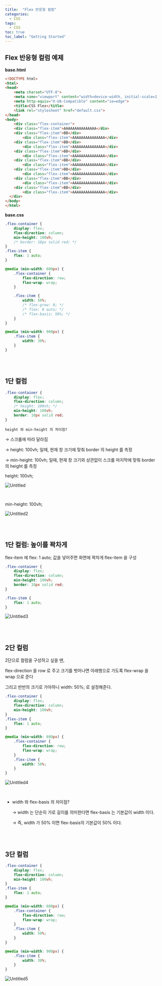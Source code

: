 ```yaml
---
title:  "Flex 반응형 컬럼"
categories:
  - CSS
tags:
  - CSS
toc: true
toc_label: "Getting Started"
---
```


## Flex 반응형 컬럼 예제

**base.html**

```html
<!DOCTYPE html>
<html>
<head>
	<meta charset="UTF-8">
	<meta name="viewport" content="width=device-width, initial-scale=1.0">
	<meta http-equiv="X-UA-Compatible" content="ie=edge">
	<title>CSS Flex</title>
	<link rel="stylesheet" href="default.css">
</head>
<body>
	<div class="flex-container">
    <div class="flex-item">AAAAAAAAAAAAAAA</div>
    <div class="flex-item">BB</div>
		<div class="flex-item">AAAAAAAAAAAAAAA</div>
    <div class="flex-item">BB</div>
		<div class="flex-item">AAAAAAAAAAAAAAA</div>
    <div class="flex-item">BB</div>
		<div class="flex-item">AAAAAAAAAAAAAAA</div>
    <div class="flex-item">BB</div>
		<div class="flex-item">AAAAAAAAAAAAAAA</div>
    <div class="flex-item">BB</div>
		<div class="flex-item">AAAAAAAAAAAAAAA</div>
    <div class="flex-item">BB</div>
		<div class="flex-item">AAAAAAAAAAAAAAA</div>
    <div class="flex-item">BB</div>
		<div class="flex-item">AAAAAAAAAAAAAAA</div>
  </div>
</body>
</html>
```

**base.css**

```css
.flex-container {
	display: flex;
	flex-direction: column;
	min-height: 100vh;
	/* border: 10px solid red; */
}
.flex-item {
	flex: 1 auto;
}

@media (min-width: 600px) {
	.flex-container {
		flex-direction: row;
		flex-wrap: wrap;
	}

	.flex-item {
		width: 50%;
		/* flex-grow: 0; */
		/* flex: 0 auto; */
		/* flex-basis: 50%; */
	}
}

@media (min-width: 900px) {
	.flex-item {
		width: 30%;
	}
}
```

<br>
<br>

## 1단 컬럼

```css
.flex-container {
	display: flex;
	flex-direction: column;
	/* height: 100vh; */
	min-height: 100vh;
	border: 10px solid red;
}
```

`height 와 min-height 의 차이점?`

→ 스크롤에 따라 달라짐

→ height: 100vh; 일때, 현재 창 크기에 맞춰 border 의 height 를 측정

→ min-height: 100vh; 일때, 현재 창 크기와 상관없이 스크롤 마지막에 맞춰 border 의 height 를 측정

height: 100vh;

![Untitled](https://user-images.githubusercontent.com/79130276/130557212-d2de2b8d-c844-4e9d-bf8e-ec160c2de008.png)

<br>

min-height: 100vh;

![Untitled2](https://user-images.githubusercontent.com/79130276/130557219-f57ec195-8478-41ed-a150-5f1ad2d148f0.png)

<br>
<br>

## 1단 컬럼: 높이를 꽉차게

flex-item 에 flex: 1 auto; 값을 넣어주면 화면에 꽉차게 flex-item 을 구성

```css
.flex-container {
	display: flex;
	flex-direction: column;
	min-height: 100vh;
	border: 10px solid red;
}

.flex-item {
	flex: 1 auto;
}
```

![Untitled3](https://user-images.githubusercontent.com/79130276/130557220-bc3df759-eebe-4387-8a19-22b1501ee6fd.png)

<br>
<br>

## 2단 컬럼

2단으로 컬럼을 구성하고 싶을 땐, 

flex-direction 을 row 로 주고 크기를 벗어나면 아래행으로 가도록 flex-wrap 을 wrap 으로 준다

그리고 반반의 크기로 가야하니 width: 50%; 로 설정해준다.

```css
.flex-container {
	display: flex;
	flex-direction: column;
	min-height: 100vh;
}
.flex-item {
	flex: 1 auto;
}

@media (min-width: 600px) {
	.flex-container {
		flex-direction: row;
		flex-wrap: wrap;
	}
	.flex-item {
		width: 50%;
	}
}
```

![Untitled4](https://user-images.githubusercontent.com/79130276/130557222-9646464a-acbb-4423-80a8-f8f9d397fb8a.png)

<br>

- width 와 flex-basis 의 차이점?

    → width 는 단순히 가로 길이를 의미한다면 flex-basis 는 기본값이 width 이다.

    → 즉, width 가 50% 이면 flex-basis의 기본값이 50% 이다. 


<br>
<br>

## 3단 컬럼

```css
.flex-container {
	display: flex;
	flex-direction: column;
	min-height: 100vh;
}
.flex-item {
	flex: 1 auto;
}

@media (min-width: 600px) {
	.flex-container {
		flex-direction: row;
		flex-wrap: wrap;
	}
	.flex-item {
		width: 50%;
	}
}

@media (min-width: 900px) {
	.flex-item {
		width: 30%;
	}
}
```

![Untitled5](https://user-images.githubusercontent.com/79130276/130557224-252e168a-f482-4450-a1a0-2fa8017aad0f.png)
